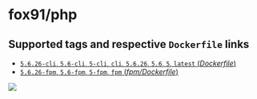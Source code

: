 # fox91/php

## Supported tags and respective `Dockerfile` links

-	[`5.6.26-cli`, `5.6-cli`, `5-cli`, `cli`, `5.6.26`, `5.6`, `5`, `latest` (*Dockerfile*)](https://github.com/fox91/docker-php/blob/master/Dockerfile)
-	[`5.6.26-fpm`, `5.6-fpm`, `5-fpm`, `fpm` (*fpm/Dockerfile*)](https://github.com/fox91/docker-php/blob/master/fpm/Dockerfile)

[![](https://badge.imagelayers.io/fox91/php:latest.svg)](https://imagelayers.io/?images=fox91/php:5.6.26-cli,fox91/php:5.6.26-fpm)
